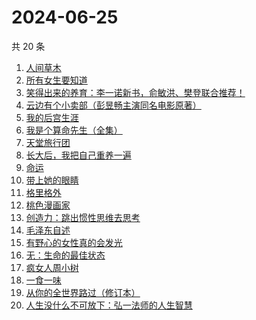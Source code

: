 # 2024-06-25

共 20 条

<!-- BEGIN WEREAD -->
<!-- 最后更新时间 2024-06-25 07:02:02 +0800 -->
1. [人间草木](https://weread.qq.com/web/bookDetail/7fa32530813ab8c38g010ecd)
1. [所有女生要知道](https://weread.qq.com/web/bookDetail/36a325d0813ab89dbg0128d1)
1. [笑得出来的养育：李一诺新书，俞敏洪、樊登联合推荐！](https://weread.qq.com/web/bookDetail/dee32220813ab8e38g010d6d)
1. [云边有个小卖部（彭昱畅主演同名电影原著）](https://weread.qq.com/web/bookDetail/bab32a3071628416babd854)
1. [我的后宫生涯](https://weread.qq.com/web/bookDetail/960329f0813ab8eb7g019884)
1. [我是个算命先生（全集）](https://weread.qq.com/web/bookDetail/966326e05c896b966ddd00e)
1. [天堂旅行团](https://weread.qq.com/web/bookDetail/1cc32510726d716d1cc2484)
1. [长大后，我把自己重养一遍](https://weread.qq.com/web/bookDetail/7a6323c0813ab8ec0g015987)
1. [命运](https://weread.qq.com/web/bookDetail/0e932260813ab7297g01583b)
1. [带上她的眼睛](https://weread.qq.com/web/bookDetail/54d329f071eb631654de262)
1. [格里格外](https://weread.qq.com/web/bookDetail/e1f325e0813ab8ebag017cb1)
1. [桃色漫画家](https://weread.qq.com/web/bookDetail/c7b32650813ab8c20g014df1)
1. [创造力：跳出惯性思维去思考](https://weread.qq.com/web/bookDetail/80132af0813ab8dfcg014878)
1. [毛泽东自述](https://weread.qq.com/web/bookDetail/4de325a0813ab7379g0121da)
1. [有野心的女性真的会发光](https://weread.qq.com/web/bookDetail/aae32160813ab8eb7g01064c)
1. [无：生命的最佳状态](https://weread.qq.com/web/bookDetail/38c32bd0813ab8eb4g01035c)
1. [疯女人周小树](https://weread.qq.com/web/bookDetail/e2a32ac0813ab8eb2g015459)
1. [一食一味](https://weread.qq.com/web/bookDetail/a0a3213071f3a38aa0a9d82)
1. [从你的全世界路过（修订本）](https://weread.qq.com/web/bookDetail/c66321c07188b9a8c665d4f)
1. [人生没什么不可放下：弘一法师的人生智慧](https://weread.qq.com/web/bookDetail/96432640718c77a0964ad49)
<!-- END WEREAD -->